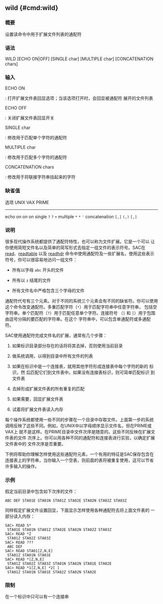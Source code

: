 ## wild {#cmd:wild}

### 概要

设置读命令中用于扩展文件列表的通配符

### 语法

WILD \[ECHO ON|OFF\] \[SINGLE char\] \[MULTIPLE char\] \[CONCATENATION
chars\]

### 输入

ECHO ON

:   打开扩展文件表回显选项；当该选项打开时，会回显被通配符
    展开的文件列表

ECHO OFF

:   关闭扩展文件表回显开关

SINGLE char

:   修改用于匹配单个字符的通配符

MULTIPLE char

:   修改用于匹配多个字符的通配符

CONCATENATION chars

:   修改用于将联接字符串括起来的字符

### 缺省值

  选项            UNIX    VAX     PRIME
  --------------- ------- ------- -------
  echo            on      on      on
  single          `?`     `?`     `+`
  multiple        `*`     `*`     `'`
  concatenation   `[,]`   `(,)`   `[,]`

### 说明

很多现代操作系统都提供了通配符特性，也可以称为文件扩展。它是一个可以
让你使用简短文件名以及简单的简写形式去指定一组文件的表示符号。SAC在
[read](/commands/read.md)、[readtable](/commands/readtable.md) 以及
[readhdr](/commands/readhdr.md)
命令中使用通配符及一些扩展名，使用这些表示符号，你可以很容易地访问一组文件：

-   所有以字母 `abc` 开头的文件

-   所有以 `z` 结尾的文件

-   所有文件名中严格包含三个字母的文件

通配符代号有三个元素。对于不同的系统三个元素会有不同的缺省符。你可以使用
这个命令改变通配符。多重匹配字符（`*`）用于匹配字符串中任意字符串，
包括空字符串。单个匹配符（`?`）用于匹配任意单个字符。连接符号 （`[` 和
`]`）用于包围由逗号分隔的要匹配的字符串。在这个
字符串中，可以包含单通配符或多通配符。

SAC使用通配符完成文件名的扩展，通常有几个步骤：

1.  如果标识目录部分存在的话将将其去掉，否则使用当前目录

2.  做系统调用，以得到目录中所有文件的列表

3.  如果在标识中是一个连接表，就用其他字符形成连接表中每个字符的新的
    标识，然 后匹配它们到文件表中。如果没有连接表标识，则可简单匹配标识
    到文件表

4.  去掉形成扩展文件表的所有重复的匹配

5.  如果需要，回显扩展文件表

6.  试着将扩展文件表读入内存

每个操作系统都使用一些不同的步骤在一个目录中存取文件。上面第一步的系统
调用反映了这些不同。例如，在UNIX中以字母顺序显示文件名，但在PRIME或VAX上
就不是这样。在PRIME目录中文件次序是随意的。这些不同反映在扩展文件表的文件
次序上。你可以用各种不同的通配符和连接表进行实验，以确定扩展文件表中的
文件次序是否重要。

下例将帮助你理解怎样使用这些通配符元素，一个有用的特征是SAC保存包含在
连接表上的字符串，当你输入一个空表，则前面的表将被重复使用，这可以节省
许多输入的操作。

### 示例

假定当前目录中包含如下次序的文件：

``` {.bash}
ABC DEF STA01E STA01N STA01Z STA02E STA02N STA02Z STA03Z
```

同样假定扩展文件设置回显，下面显示怎样使用各种通配符去将上面文件表的
一部分读入内存：

``` {.bash}
SAC> READ S*
 STA01E STA01N STA01Z STA02E STA02N STA02Z STA03Z
SAC> READ *Z
 STA01Z STA02Z STA03Z
SAC> READ ???
 ABC DEF
SAC> READ STA01[Z,N,E]
 STA01Z STA01N STA01E
SAC> READ *[Z,N,E]
 STA01Z STA02Z STA03Z STA01N STA02N STA01E STA02E
SAC> READ *1[Z,N,E] *2[ ]
 STA01Z STA01N STA01E STA02Z STA02N STA02E
```

### 限制

在一个标识中只可以有一个连接串

